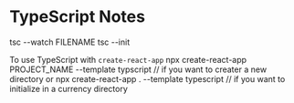 # TypeScript Notes

tsc --watch FILENAME
tsc --init

To use TypeScript with `create-react-app`
npx create-react-app PROJECT_NAME --template typscript // if you want to creater a new directory
or
npx create-react-app . --template typescript // if you want to initialize in a currency directory
